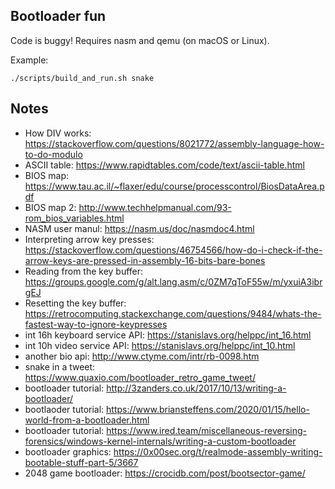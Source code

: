 ## Bootloader fun

Code is buggy! Requires nasm and qemu (on macOS or Linux).

Example:

```
./scripts/build_and_run.sh snake
```

## Notes
* How DIV works: https://stackoverflow.com/questions/8021772/assembly-language-how-to-do-modulo
* ASCII table: https://www.rapidtables.com/code/text/ascii-table.html
* BIOS map: https://www.tau.ac.il/~flaxer/edu/course/processcontrol/BiosDataArea.pdf
* BIOS map 2: http://www.techhelpmanual.com/93-rom_bios_variables.html
* NASM user manul: https://nasm.us/doc/nasmdoc4.html
* Interpreting arrow key presses: https://stackoverflow.com/questions/46754566/how-do-i-check-if-the-arrow-keys-are-pressed-in-assembly-16-bits-bare-bones
* Reading from the key buffer: https://groups.google.com/g/alt.lang.asm/c/0ZM7qToF55w/m/yxuiA3ibrgEJ
* Resetting the key buffer: https://retrocomputing.stackexchange.com/questions/9484/whats-the-fastest-way-to-ignore-keypresses
* int 16h keyboard service API: https://stanislavs.org/helppc/int_16.html
* int 10h video service API: https://stanislavs.org/helppc/int_10.html
* another bio api: http://www.ctyme.com/intr/rb-0098.htm
* snake in a tweet: https://www.quaxio.com/bootloader_retro_game_tweet/
* bootloader tutorial: http://3zanders.co.uk/2017/10/13/writing-a-bootloader/
* bootlaoder tutorial: https://www.briansteffens.com/2020/01/15/hello-world-from-a-bootloader.html
* bootloader tutorial: https://www.ired.team/miscellaneous-reversing-forensics/windows-kernel-internals/writing-a-custom-bootloader
* bootloader graphics: https://0x00sec.org/t/realmode-assembly-writing-bootable-stuff-part-5/3667
* 2048 game bootloader: https://crocidb.com/post/bootsector-game/
